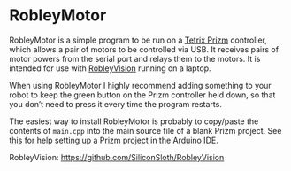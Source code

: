 # RobleyMotor

RobleyMotor is a simple program to be run on  a [Tetrix Prizm](https://www.tetrixrobotics.com/PRIZM) controller, which allows a pair of motors to be controlled via USB.  It receives pairs of motor powers from the serial port and relays them to the motors.  It is intended for use with [RobleyVision](https://github.com/SiliconSloth/RobleyVision) running on a laptop.

When using RobleyMotor I highly recommend adding something to your robot to keep the green button on the Prizm controller held down, so that you don’t need to press it every time the program restarts.

The easiest way to install RobleyMotor is probably to copy/paste the contents of `main.cpp` into the main source file of a blank Prizm project.  See [this](https://www.tetrixrobotics.com/prizmdownloads) for help setting up a Prizm project in the Arduino IDE.

RobleyVision: https://github.com/SiliconSloth/RobleyVision
